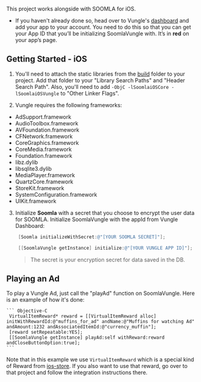 This project works alongside with SOOMLA for iOS.

* If you haven't already done so, head over to Vungle's [dashboard](https://v.vungle.com/dashboard/login) and add your app to your account. You need to do this so that you can get your App ID that you’ll be initializing SoomlaVungle with. It’s in **red** on your app’s page.


## Getting Started - iOS

1. You'll need to attach the static libraries from the [build](https://github.com/soomla/soomla-vungle/tree/master/android/build) folder to your project. Add that folder to your "Library Search Paths" and "Header Search Path". Also, you'll need to add `-ObjC -lSoomlaiOSCore -lSoomlaiOSVungle` to "Other Linker Flags".

2. Vungle requires the following frameworks:

* AdSupport.framework
* AudioToolbox.framework
* AVFoundation.framework
* CFNetwork.framework
* CoreGraphics.framework
* CoreMedia.framework
* Foundation.framework
* libz.dylib
* libsqlite3.dylib
* MediaPlayer.framework
* QuartzCore.framework
* StoreKit.framework
* SystemConfiguration.framework
* UIKit.framework

3. Initialize **Soomla** with a secret that you choose to encrypt the user data for SOOMLA. Initialize SoomlaVungle with the appId from Vungle Dashboard:

    ``` Objective-C
     [Soomla initializeWithSecret:@"[YOUR SOOMLA SECRET]"];

     [[SoomlaVungle getInstance] initialize:@"[YOUR VUNGLE APP ID]"];
    ```
    > The secret is your encryption secret for data saved in the DB.

## Playing an Ad

To play a Vungle Ad, just call the "playAd" function on SoomlaVungle. Here is an example of how it's done:

    ``` Objective-C
     VirtualItemReward* reward = [[VirtualItemReward alloc] initWithRewardId:@"muffins_for_ad" andName:@"Muffins for watching Ad" andAmount:1232 andAssociatedItemId:@"currency_muffin"];
     [reward setRepeatable:YES];
     [[SoomlaVungle getInstance] playAd:self withReward:reward andCloseButtonOption:true];
    ```

Note that in this example we use `VirtualItemReward` which is a special kind of Reward from [ios-store](https://github.com/soomla/ios-store). If you also want to use that reward, go over to that project and follow the integration instructions there.

